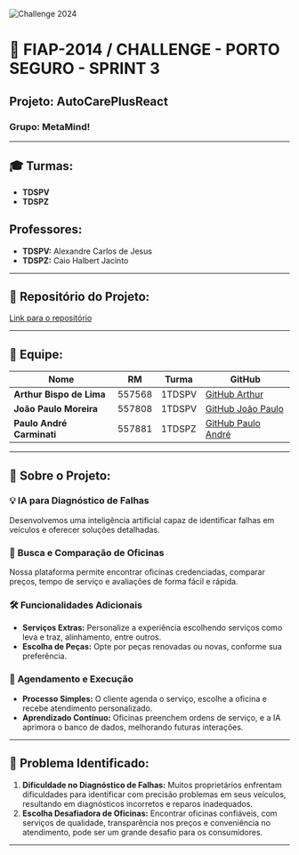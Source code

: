 ![Challenge 2024]([https://caminho_da_imagem_no_repositorio/image.png](https://drive.google.com/file/d/1-Mpxt3PqS82cyg7so4cIwKFAkeh4-Ko0/view?usp=drive_link))
# 🚗 FIAP-2014 / CHALLENGE - PORTO SEGURO - SPRINT 3  

## **Projeto:** AutoCarePlusReact  

### **Grupo:** MetaMind!  

---

## 🎓 **Turmas:** 
- **TDSPV**
- **TDSPZ**  

## **Professores:**
- **TDSPV:** Alexandre Carlos de Jesus
- **TDSPZ:** Caio Halbert Jacinto

---

## 📂 **Repositório do Projeto:**
[Link para o repositório](https://github.com/ArthurBispo00/Projeto_Oceanos_Limpos)

---

## 👥 **Equipe:**

| Nome                        | RM      | Turma   | GitHub                                          |
|-----------------------------|---------|---------|-------------------------------------------------|
| **Arthur Bispo de Lima**     | 557568  | 1TDSPV  | [GitHub Arthur](https://github.com/ArthurBispo00?tab=repositories) |
| **João Paulo Moreira**       | 557808  | 1TDSPV  | [GitHub João Paulo](https://github.com/joao1015?tab=repositories) |
| **Paulo André Carminati**    | 557881  | 1TDSPZ  | [GitHub Paulo André](https://github.com/carmipa) |

---

## 📑 **Sobre o Projeto:**

### 💡 **IA para Diagnóstico de Falhas**  
Desenvolvemos uma inteligência artificial capaz de identificar falhas em veículos e oferecer soluções detalhadas.

### 🔧 **Busca e Comparação de Oficinas**  
Nossa plataforma permite encontrar oficinas credenciadas, comparar preços, tempo de serviço e avaliações de forma fácil e rápida.

### 🛠 **Funcionalidades Adicionais**  
- **Serviços Extras:** Personalize a experiência escolhendo serviços como leva e traz, alinhamento, entre outros.
- **Escolha de Peças:** Opte por peças renovadas ou novas, conforme sua preferência.

### 📅 **Agendamento e Execução**  
- **Processo Simples:** O cliente agenda o serviço, escolhe a oficina e recebe atendimento personalizado.
- **Aprendizado Contínuo:** Oficinas preenchem ordens de serviço, e a IA aprimora o banco de dados, melhorando futuras interações.

---

## 🚩 **Problema Identificado:**
1. **Dificuldade no Diagnóstico de Falhas:** Muitos proprietários enfrentam dificuldades para identificar com precisão problemas em seus veículos, resultando em diagnósticos incorretos e reparos inadequados.
2. **Escolha Desafiadora de Oficinas:** Encontrar oficinas confiáveis, com serviços de qualidade, transparência nos preços e conveniência no atendimento, pode ser um grande desafio para os consumidores.

---

